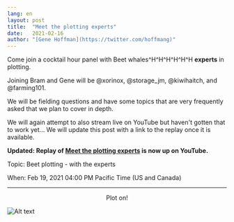 ```yaml
---
lang: en
layout: post
title:  "Meet the plotting experts"
date:   2021-02-16
author: "[Gene Hoffman](https://twitter.com/hoffmang)"
---
```


Come join a cocktail hour panel with Beet whales^H^H^H^H^H^H **experts** in plotting.

Joining Bram and Gene will be @xorinox, @storage_jm, @kiwihaitch, and @farming101.

We will be fielding questions and have some topics that are very frequently asked that we plan to cover in depth.

We will again attempt to also stream live on YouTube but haven't gotten that to work yet... We will update this post with a link to the replay once it is available.

**Updated: Replay of [Meet the plotting experts](https://youtu.be/wDVsZMDlQYw) is now up on YouTube.**

Topic: Beet plotting - with the experts

When: Feb 19, 2021 04:00 PM Pacific Time (US and Canada)

***

<p style="text-align: center;">Plot on!</p>

![Alt text](https://www.abc.net.au/news/image/10933308-3x2-940x627.jpg)
